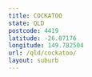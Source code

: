 ```yaml
---
title: COCKATOO
state: QLD
postcode: 4419
latitude: -26.07176
longitude: 149.782504
url: /qld/cockatoo/
layout: suburb
---
```

